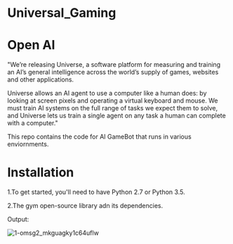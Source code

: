# Universal_Gaming
# Open AI 


"We’re releasing Universe, a software platform for measuring and training an AI’s general intelligence across the world’s supply of games, websites and other applications.

Universe allows an AI agent to use a computer like a human does: by looking at screen pixels and operating a virtual keyboard and mouse. We must train AI systems on the full range of tasks we expect them to solve, and Universe lets us train a single agent on any task a human can complete with a computer."

This repo contains the code for AI GameBot that runs in various enviornments.

# Installation
1.To get started, you'll need to have Python 2.7 or Python 3.5.


2.The gym open-source library adn its dependencies.

Output:

![1-omsg2_mkguagky1c64uflw](https://user-images.githubusercontent.com/19835029/31588566-8704b760-b211-11e7-907a-6490d2d6559c.gif)
